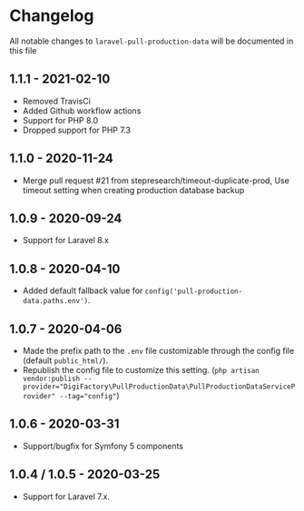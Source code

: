# Changelog

All notable changes to `laravel-pull-production-data` will be documented in this file

## 1.1.1 - 2021-02-10
- Removed TravisCi
- Added Github workflow actions
- Support for PHP 8.0
- Dropped support for PHP 7.3

## 1.1.0 - 2020-11-24
- Merge pull request #21 from stepresearch/timeout-duplicate-prod, Use timeout setting when creating production database backup

## 1.0.9 - 2020-09-24
- Support for Laravel 8.x

## 1.0.8 - 2020-04-10
- Added default fallback value for `config('pull-production-data.paths.env')`.

## 1.0.7 - 2020-04-06

- Made the prefix path to the `.env` file customizable through the config file (default `public_html/`). 
- Republish the config file to customize this setting. (`php artisan vendor:publish --provider="DigiFactory\PullProductionData\PullProductionDataServiceProvider" --tag="config"`)

## 1.0.6 - 2020-03-31

- Support/bugfix for Symfony 5 components

## 1.0.4 / 1.0.5 - 2020-03-25

- Support for Laravel 7.x.
